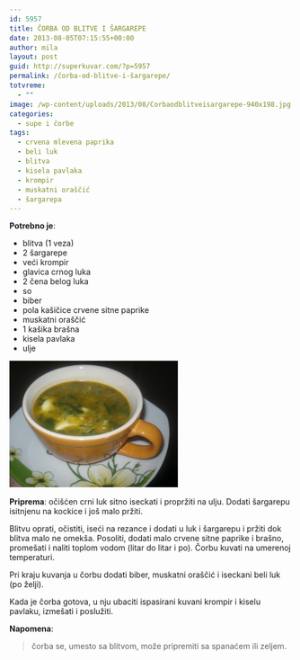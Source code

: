 ```yaml
---
id: 5957
title: ČORBA OD BLITVE I ŠARGAREPE
date: 2013-08-05T07:15:55+00:00
author: mila
layout: post
guid: http://superkuvar.com/?p=5957
permalink: /čorba-od-blitve-i-šargarepe/
totvreme:
  - ""
image: /wp-content/uploads/2013/08/Corbaodblitveisargarepe-940x198.jpg
categories:
  - supe i čorbe
tags:
  - crvena mlevena paprika
  - beli luk
  - blitva
  - kisela pavlaka
  - krompir
  - muskatni oraščić
  - šargarepa
---
```

**Potrebno je**:

  * blitva (1 veza)
  * 2 šargarepe
  * veći krompir
  * glavica crnog luka
  * 2 čena belog luka
  * so
  * biber
  * pola kašičice crvene sitne paprike
  * muskatni oraščić
  * 1 kašika brašna
  * kisela pavlaka
  * ulje

<img class="alignnone size-medium wp-image-5958" src="/wp-content/uploads/2013/08/Corbaodblitveisargarepe-1024x768.jpg" alt="Corbaodblitveisargarepe" width="300" height="225" /> 

**Priprema**: očišćen crni luk sitno iseckati i propržiti na ulju. Dodati šargarepu isitnjenu na kockice i još malo pržiti.

Blitvu oprati, očistiti, iseći na rezance i dodati u luk i šargarepu i pržiti dok blitva malo ne omekša. Posoliti, dodati malo crvene sitne paprike i brašno, promešati i naliti toplom vodom (litar do litar i po). Čorbu kuvati na umerenoj temperaturi.

Pri kraju kuvanja u čorbu dodati biber, muskatni oraščić i iseckani beli luk (po želji).

Kada je čorba gotova, u nju ubaciti ispasirani kuvani krompir i kiselu pavlaku, izmešati i poslužiti.

**Napomena**: 
> čorba se, umesto sa blitvom, može pripremiti sa spanaćem ili zeljem.

&nbsp;
